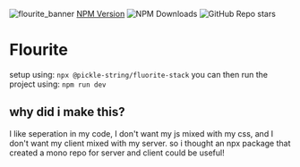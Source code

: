 ![flourite_banner](https://github.com/user-attachments/assets/b4db009d-4237-427d-9a77-4217992a36fa)
[NPM Version](https://img.shields.io/npm/v/@pickle-string/fluorite-stack) ![NPM Downloads](https://img.shields.io/npm/dm/@pickle-string/fluorite-stack) ![GitHub Repo stars](https://img.shields.io/github/stars/PickleOnAString/FlouriteTemplate)
# Flourite
setup using: ``npx @pickle-string/fluorite-stack``
you can then run the project using: ``npm run dev``

## why did i make this?
I like seperation in my code, I don't want my js mixed with my css, and I don't want my client mixed with my server. so i thought an npx package that created a mono repo for server and client could be useful!
